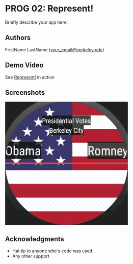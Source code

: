# PROG 02: Represent!

Briefly describe your app here.

## Authors

FirstName LastName ([your_email@berkeley.edu](mailto:your_email@berkeley.edu))

## Demo Video

See [Represent!](https://www.youtube.com/watch?v=ttFOdv8OKCo) in action

## Screenshots

<img src="screenshots/main.png" height="400" alt="Screenshot"/>

## Acknowledgments

* Hat tip to anyone who's code was used
* Any other support
